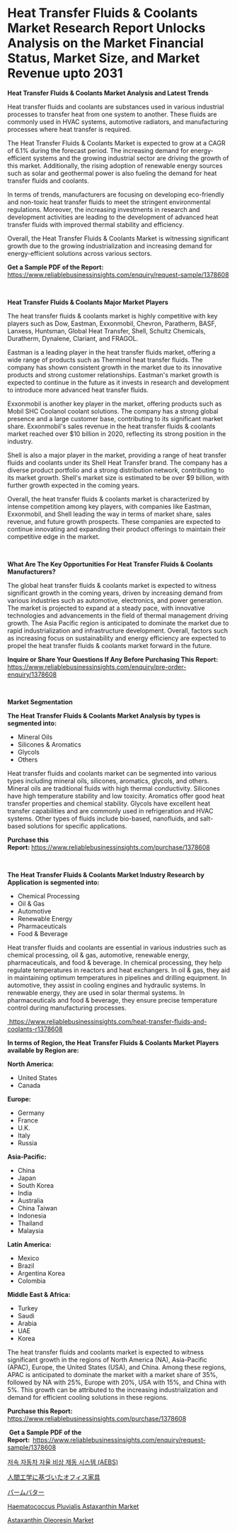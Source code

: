 <p><h1>Heat Transfer Fluids & Coolants Market Research Report Unlocks Analysis on the Market Financial Status, Market Size, and Market Revenue upto 2031</h1></p><p><strong>Heat Transfer Fluids & Coolants Market Analysis and Latest Trends</strong></p>
<p><p>Heat transfer fluids and coolants are substances used in various industrial processes to transfer heat from one system to another. These fluids are commonly used in HVAC systems, automotive radiators, and manufacturing processes where heat transfer is required.</p><p>The Heat Transfer Fluids & Coolants Market is expected to grow at a CAGR of 6.1% during the forecast period. The increasing demand for energy-efficient systems and the growing industrial sector are driving the growth of this market. Additionally, the rising adoption of renewable energy sources such as solar and geothermal power is also fueling the demand for heat transfer fluids and coolants.</p><p>In terms of trends, manufacturers are focusing on developing eco-friendly and non-toxic heat transfer fluids to meet the stringent environmental regulations. Moreover, the increasing investments in research and development activities are leading to the development of advanced heat transfer fluids with improved thermal stability and efficiency.</p><p>Overall, the Heat Transfer Fluids & Coolants Market is witnessing significant growth due to the growing industrialization and increasing demand for energy-efficient solutions across various sectors.</p></p>
<p><strong>Get a Sample PDF of the Report:&nbsp;</strong> <a href="https://www.reliablebusinessinsights.com/enquiry/request-sample/1378608">https://www.reliablebusinessinsights.com/enquiry/request-sample/1378608</a></p>
<p>&nbsp;</p>
<p><strong>Heat Transfer Fluids & Coolants Major Market Players</strong></p>
<p><p>The heat transfer fluids & coolants market is highly competitive with key players such as Dow, Eastman, Exxonmobil, Chevron, Paratherm, BASF, Lanxess, Huntsman, Global Heat Transfer, Shell, Schultz Chemicals, Duratherm, Dynalene, Clariant, and FRAGOL. </p><p>Eastman is a leading player in the heat transfer fluids market, offering a wide range of products such as Therminol heat transfer fluids. The company has shown consistent growth in the market due to its innovative products and strong customer relationships. Eastman's market growth is expected to continue in the future as it invests in research and development to introduce more advanced heat transfer fluids.</p><p>Exxonmobil is another key player in the market, offering products such as Mobil SHC Coolanol coolant solutions. The company has a strong global presence and a large customer base, contributing to its significant market share. Exxonmobil's sales revenue in the heat transfer fluids & coolants market reached over $10 billion in 2020, reflecting its strong position in the industry.</p><p>Shell is also a major player in the market, providing a range of heat transfer fluids and coolants under its Shell Heat Transfer brand. The company has a diverse product portfolio and a strong distribution network, contributing to its market growth. Shell's market size is estimated to be over $9 billion, with further growth expected in the coming years.</p><p>Overall, the heat transfer fluids & coolants market is characterized by intense competition among key players, with companies like Eastman, Exxonmobil, and Shell leading the way in terms of market share, sales revenue, and future growth prospects. These companies are expected to continue innovating and expanding their product offerings to maintain their competitive edge in the market.</p></p>
<p>&nbsp;</p>
<p><strong>What Are The Key Opportunities For Heat Transfer Fluids & Coolants Manufacturers?</strong></p>
<p><p>The global heat transfer fluids & coolants market is expected to witness significant growth in the coming years, driven by increasing demand from various industries such as automotive, electronics, and power generation. The market is projected to expand at a steady pace, with innovative technologies and advancements in the field of thermal management driving growth. The Asia Pacific region is anticipated to dominate the market due to rapid industrialization and infrastructure development. Overall, factors such as increasing focus on sustainability and energy efficiency are expected to propel the heat transfer fluids & coolants market forward in the future.</p></p>
<p><strong>Inquire or Share Your Questions If Any Before Purchasing This Report:</strong> <a href="https://www.reliablebusinessinsights.com/enquiry/pre-order-enquiry/1378608">https://www.reliablebusinessinsights.com/enquiry/pre-order-enquiry/1378608</a></p>
<p>&nbsp;</p>
<p><strong>Market Segmentation</strong></p>
<p><strong>The Heat Transfer Fluids & Coolants Market Analysis by types is segmented into:</strong></p>
<p><ul><li>Mineral Oils</li><li>Silicones & Aromatics</li><li>Glycols</li><li>Others</li></ul></p>
<p><p>Heat transfer fluids and coolants market can be segmented into various types including mineral oils, silicones, aromatics, glycols, and others. Mineral oils are traditional fluids with high thermal conductivity. Silicones have high temperature stability and low toxicity. Aromatics offer good heat transfer properties and chemical stability. Glycols have excellent heat transfer capabilities and are commonly used in refrigeration and HVAC systems. Other types of fluids include bio-based, nanofluids, and salt-based solutions for specific applications.</p></p>
<p><strong>Purchase this Report:&nbsp;</strong><a href="https://www.reliablebusinessinsights.com/purchase/1378608">https://www.reliablebusinessinsights.com/purchase/1378608</a></p>
<p>&nbsp;</p>
<p><strong>The Heat Transfer Fluids & Coolants Market Industry Research by Application is segmented into:</strong></p>
<p><ul><li>Chemical Processing</li><li>Oil & Gas</li><li>Automotive</li><li>Renewable Energy</li><li>Pharmaceuticals</li><li>Food & Beverage</li></ul></p>
<p><p>Heat transfer fluids and coolants are essential in various industries such as chemical processing, oil & gas, automotive, renewable energy, pharmaceuticals, and food & beverage. In chemical processing, they help regulate temperatures in reactors and heat exchangers. In oil & gas, they aid in maintaining optimum temperatures in pipelines and drilling equipment. In automotive, they assist in cooling engines and hydraulic systems. In renewable energy, they are used in solar thermal systems. In pharmaceuticals and food & beverage, they ensure precise temperature control during manufacturing processes.</p></p>
<p><a href="https://www.reliablebusinessinsights.com/heat-transfer-fluids-and-coolants-r1378608">&nbsp;https://www.reliablebusinessinsights.com/heat-transfer-fluids-and-coolants-r1378608</a></p>
<p><strong>In terms of Region, the Heat Transfer Fluids & Coolants Market Players available by Region are:</strong></p>
<p>
    <p> <strong> North America: </strong>
        <ul>
            <li>United States</li>
            <li>Canada</li>
        </ul>
        </p> 
    <p> <strong> Europe: </strong>
        <ul>
            <li>Germany</li>
            <li>France</li>
            <li>U.K.</li>
            <li>Italy</li>
            <li>Russia</li>
        </ul>
        </p> 
    <p> <strong> Asia-Pacific: </strong>
        <ul>
            <li>China</li>
            <li>Japan</li>
            <li>South Korea</li>
            <li>India</li>
            <li>Australia</li>
            <li>China Taiwan</li>
            <li>Indonesia</li>
            <li>Thailand</li>
            <li>Malaysia</li>
        </ul>
        </p> 
    <p> <strong> Latin America: </strong>
        <ul>
            <li>Mexico</li>
            <li>Brazil</li>
            <li>Argentina Korea</li>
            <li>Colombia</li>
        </ul>
        </p> 
    <p> <strong> Middle East & Africa: </strong>
        <ul>
            <li>Turkey</li>
            <li>Saudi</li>
            <li>Arabia</li>
            <li>UAE</li>
            <li>Korea</li>
        </ul>
    </p>
    </p>
<p><p>The heat transfer fluids and coolants market is expected to witness significant growth in the regions of North America (NA), Asia-Pacific (APAC), Europe, the United States (USA), and China. Among these regions, APAC is anticipated to dominate the market with a market share of 35%, followed by NA with 25%, Europe with 20%, USA with 15%, and China with 5%. This growth can be attributed to the increasing industrialization and demand for efficient cooling solutions in these regions.</p></p>
<p><strong>Purchase this Report: </strong><a href="https://www.reliablebusinessinsights.com/purchase/1378608">https://www.reliablebusinessinsights.com/purchase/1378608</a></p>
<p>&nbsp;<strong>Get a Sample PDF of the Report:&nbsp;&nbsp;</strong><a href="https://www.reliablebusinessinsights.com/enquiry/request-sample/1378608">https://www.reliablebusinessinsights.com/enquiry/request-sample/1378608</a></p>
<p><strong></strong></p>
<p><p><a href="https://github.com/Wesleyeilly8796202/Market-Research-Report-List-1/blob/main/6799868141393.md">저속 자동차 자율 비상 제동 시스템 (AEBS)</a></p><p><a href="https://github.com/NikitaBruen/Market-Research-Report-List-1/blob/main/5322143135894.md">人間工学に基づいたオフィス家具</a></p><p><a href="https://github.com/mm14022023/Market-Research-Report-List-1/blob/main/4597652135893.md">パームバター</a></p><p><a href="https://github.com/suitykhatun12/Market-Research-Report-List-1/blob/main/haematococcus-pluvialis-astaxanthin-market.md">Haematococcus Pluvialis Astaxanthin Market</a></p><p><a href="https://github.com/CliffMedina6/Market-Research-Report-List-5/blob/main/astaxanthin-oleoresin-market.md">Astaxanthin Oleoresin Market</a></p></p>